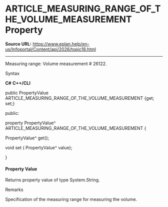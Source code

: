 # ARTICLE_MEASURING_RANGE_OF_THE_VOLUME_MEASUREMENT Property

**Source URL:** https://www.eplan.help/en-us/Infoportal/Content/api/2026/topic18.html

---

Measuring range: Volume measurement # 26122.

Syntax

**C#**
**C++/CLI**


public PropertyValue ARTICLE_MEASURING_RANGE_OF_THE_VOLUME_MEASUREMENT {get; set;}

public:

property PropertyValue^ ARTICLE_MEASURING_RANGE_OF_THE_VOLUME_MEASUREMENT {

   PropertyValue^ get();

   void set (    PropertyValue^ value);

}


#### Property Value

Returns property value of type System.String.

Remarks

Specification of the measuring range for measuring the volume.
